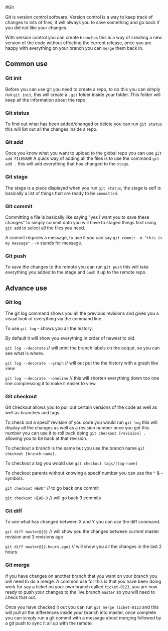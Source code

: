 #Git

Git is version control software.
Version control is a way to keep track of changes to lots of files, it will always you to save something and go back if you did not like your changes.

With version control you can create `branches` this is a way of creating a new version of the code without effecting the current release, once you are happy with everything on your branch you can `merge` them back in.

## Common use

### Git init

Before you can use git you need to create a repo, to do this you can simply run `git init`, this will create a `.git` folder inside your folder.
This folder will keep all the information about the repo

### Git status

To find out what has been added/changed or delete you can run `git status` this will list out all the changes inside a repo.

### Git add

Once you know what you want to upload to the global repo you can use `git add FILENAME`
A quick way of adding all the files is to use the command `git add .` this will add everything that has changed to the `stage`.

### Git stage

The stage is a place displayed when you run `git status`, the stage is self is basically a list of things that are ready to be `committed`.

### Git commit

Committing a file is basically like saying "yes I want you to save these changes" to simply commit data you will have to staged things first using `git add` to select all the files you need.

A commit requires a message, to use it you can say `git commit -m "this is my message"` - `-m` stands for message.

### Git push

To save the changes to the remote you can run `git push` this will take everything you added to the stage and `push` it up to the remote repo.

## Advance use

### Git log

The git log command shows you all the previous revisions and gives you a visual look of everything via the command line.

To use `git log` - shows you all the history.

By default it will show you everything in order of newest to old.

`git log --decorate` // will print the branch labels on the output, so you can see what is where.

`git log --decorate --graph` // will out put the the history with a graph like view

`git log --decorate --oneline` // this will shorten everything down too one line compressing it to make it easier to view


### Git checkout

Git checkout allows you to pull out certain versions of the code as well as well as branches and tags.

To check out a specif revision of you code you would run `git log` this will display all the changes as well as a revision number once you get this number you can use it to roll back doing `git checkout [revision] .` allowing you to be back at that revision.

To checkout a branch is the same but you use the branch name `git checkout [branch-name]`.

To checkout a tag you would use `git checkout tags/[tag-name]`

To checkout parents without knowing a specif number you can use the `^` & `~` symbols.

`git checkout HEAD^` // to go back one commit

`git checkout HEAD~3` // will go back 3 commits

### Git diff

To see what has changed between X and Y you can use the diff command.

`git diff master@{3}` // will show you the changes between current master revision and 3 revisions ago

`git diff master@{2.hours.ago}` // will show you all the changes in the last 2 hours

### Git merge

if you have changes on another branch that you want on your branch you will need to do a merge. A common use for this is that you have been doing work for say a ticket on your own branch called `ticket-0123`, you are now ready to push your changes to the live branch `master` so you will need to check that out.

Once you have checked it out you can run `git merge ticket-0123` and this will pull all the differences inside your branch into master, once complete you can simply run a git commit with a message about merging followed by a git push to sync it all up with the remote. 